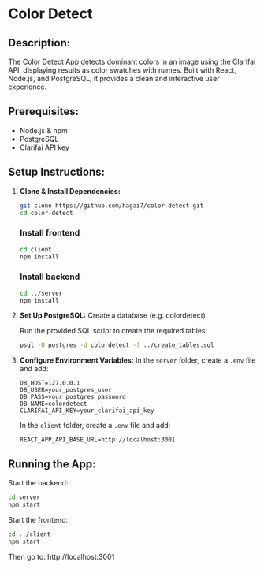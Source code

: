 # **Color Detect**
## **Description:**
The Color Detect App detects dominant colors in an image using the Clarifai API, displaying results as color swatches with names. Built with React, Node.js, and PostgreSQL, it provides a clean and interactive user experience.

## **Prerequisites:**
- Node.js & npm
- PostgreSQL
- Clarifai API key

## **Setup Instructions:**
1. **Clone & Install Dependencies:**
    ```bash
    git clone https://github.com/hagai7/color-detect.git
    cd color-detect
    ```

    ### **Install frontend**
    ```bash
    cd client
    npm install
    ```

    ### **Install backend**
    ```bash
    cd ../server
    npm install
    ```

2. **Set Up PostgreSQL:**
    Create a database (e.g. colordetect)

    Run the provided SQL script to create the required tables:
    ```bash
    psql -U postgres -d colordetect -f ../create_tables.sql
    ```

3. **Configure Environment Variables:**
    In the `server` folder, create a `.env` file and add:
    ```
    DB_HOST=127.0.0.1
    DB_USER=your_postgres_user
    DB_PASS=your_postgres_password
    DB_NAME=colordetect
    CLARIFAI_API_KEY=your_clarifai_api_key
    ```

    In the `client` folder, create a `.env` file and add:
    ```
    REACT_APP_API_BASE_URL=http://localhost:3001

## **Running the App:**
Start the backend:
```bash
cd server
npm start
```

Start the frontend:
```bash
cd ../client
npm start
```
Then go to: http://localhost:3001

